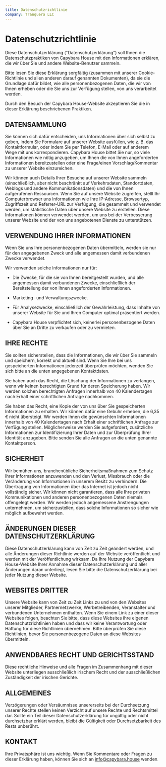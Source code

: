 ```yaml
---
title: Datenschutzrichtlinie
company: Tranquera LLC
---
```


# Datenschutzrichtlinie

Diese Datenschutzerklärung ("Datenschutzerklärung") soll Ihnen die Datenschutzpraktiken von Capybara House mit den Informationen erklären, die wir über Sie und andere Website-Benutzer sammeln.

Bitte lesen Sie diese Erklärung sorgfältig (zusammen mit unserer Cookie-Richtlinie und allen anderen darauf genannten Dokumenten), da sie die Grundlage dafür bildet, wie alle personenbezogenen Daten, die wir von Ihnen erheben oder die Sie uns zur Verfügung stellen, von uns verarbeitet werden.

Durch den Besuch der Capybara House-Website akzeptieren Sie die in dieser Erklärung beschriebenen Praktiken.

## DATENSAMMLUNG

Sie können sich dafür entscheiden, uns Informationen über sich selbst zu geben, indem Sie Formulare auf unserer Website ausfüllen, wie z. B. das Kontaktformular, oder indem Sie per Telefon, E-Mail oder auf anderem Wege mit uns korrespondieren. Capybara House bittet Sie nur, so viele Informationen wie nötig anzugeben, um Ihnen die von Ihnen angeforderten Informationen bereitzustellen oder eine Frage/einen Vorschlag/Kommentar zu unserer Website einzureichen.

Wir können auch Details Ihrer Besuche auf unserer Website sammeln (einschließlich, aber nicht beschränkt auf Verkehrsdaten, Standortdaten, Weblogs und andere Kommunikationsdaten) und die von Ihnen aufgerufenen Ressourcen. Wenn Sie auf unsere Website zugreifen, stellt Ihr Computerbrowser uns Informationen wie Ihre IP-Adresse, Browsertyp, Zugriffszeit und Referrer-URL zur Verfügung, die gesammelt und verwendet werden, um statistische Daten über unsere Website zu erstellen. Diese Informationen können verwendet werden, um uns bei der Verbesserung unserer Website und der von uns angebotenen Dienste zu unterstützen.

## VERWENDUNG IHRER INFORMATIONEN

Wenn Sie uns Ihre personenbezogenen Daten übermitteln, werden sie nur für den angegebenen Zweck und alle angemessen damit verbundenen Zwecke verwendet.

Wir verwenden solche Informationen nur für:

* Die Zwecke, für die sie von Ihnen bereitgestellt wurden, und alle angemessen damit verbundenen Zwecke, einschließlich der Bereitstellung der von Ihnen angeforderten Informationen.

* Marketing- und Verwaltungszwecke.

* Für Analysezwecke, einschließlich der Gewährleistung, dass Inhalte von unserer Website für Sie und Ihren Computer optimal präsentiert werden.

* Capybara House verpflichtet sich, keinerlei personenbezogene Daten über Sie an Dritte zu verkaufen oder zu vermieten.

## IHRE RECHTE

Sie sollten sicherstellen, dass die Informationen, die wir über Sie sammeln und speichern, korrekt und aktuell sind. Wenn Sie Ihre bei uns gespeicherten Informationen jederzeit überprüfen möchten, wenden Sie sich bitte an die unten angegebenen Kontaktdaten.

Sie haben auch das Recht, die Löschung der Informationen zu verlangen, wenn wir keinen berechtigten Grund für deren Speicherung haben. Wir werden solchen berechtigten Anfragen innerhalb von 40 Kalendertagen nach Erhalt einer schriftlichen Anfrage nachkommen.

Sie haben das Recht, eine Kopie der von uns über Sie gespeicherten Informationen zu erhalten. Wir können dafür eine Gebühr erheben, die 6,35 € nicht übersteigt. Wir werden Ihnen die gewünschten Informationen innerhalb von 40 Kalendertagen nach Erhalt einer schriftlichen Anfrage zur Verfügung stellen. Möglicherweise werden Sie aufgefordert, zusätzliche Informationen zur Identifizierung Ihrer Daten und zur Überprüfung Ihrer Identität anzugeben. Bitte senden Sie alle Anfragen an die unten genannte Kontaktperson.

## SICHERHEIT

Wir bemühen uns, branchenübliche Sicherheitsmaßnahmen zum Schutz Ihrer Informationen anzuwenden und den Verlust, Missbrauch oder die Veränderung von Informationen in unserem Besitz zu verhindern. Die Übertragung von Informationen über das Internet ist jedoch nicht vollständig sicher. Wir können nicht garantieren, dass alle Ihre privaten Kommunikationen und anderen personenbezogenen Daten niemals offengelegt werden. Wir werden jedoch angemessene Anstrengungen unternehmen, um sicherzustellen, dass solche Informationen so sicher wie möglich aufbewahrt werden.

## ÄNDERUNGEN DIESER DATENSCHUTZERKLÄRUNG

Diese Datenschutzerklärung kann von Zeit zu Zeit geändert werden, und alle Änderungen dieser Richtlinie werden auf der Website veröffentlicht und werden mit der Veröffentlichung wirksam. Da Ihre Nutzung der Capybara House-Website Ihrer Annahme dieser Datenschutzerklärung und aller Änderungen daran unterliegt, lesen Sie bitte die Datenschutzerklärung bei jeder Nutzung dieser Website.

## WEBSITES DRITTER

Unsere Website kann von Zeit zu Zeit Links zu und von den Websites unserer Mitglieder, Partnernetzwerke, Werbetreibenden, Veranstalter und verbundenen Unternehmen enthalten. Wenn Sie einem Link zu einer dieser Websites folgen, beachten Sie bitte, dass diese Websites ihre eigenen Datenschutzrichtlinien haben und dass wir keine Verantwortung oder Haftung für diese Richtlinien übernehmen. Bitte überprüfen Sie diese Richtlinien, bevor Sie personenbezogene Daten an diese Websites übermitteln.

## ANWENDBARES RECHT UND GERICHTSSTAND

Diese rechtliche Hinweise und alle Fragen im Zusammenhang mit dieser Website unterliegen ausschließlich irischem Recht und der ausschließlichen Zuständigkeit der irischen Gerichte.

## ALLGEMEINES

Verzögerungen oder Versäumnisse unsererseits bei der Durchsetzung unserer Rechte stellen keinen Verzicht auf unsere Rechte und Rechtsmittel dar. Sollte ein Teil dieser Datenschutzerklärung für ungültig oder nicht durchsetzbar erklärt werden, bleibt die Gültigkeit oder Durchsetzbarkeit des Rests unberührt.

## KONTAKT

Ihre Privatsphäre ist uns wichtig. Wenn Sie Kommentare oder Fragen zu dieser Erklärung haben, können Sie sich an info@capybara.house wenden.